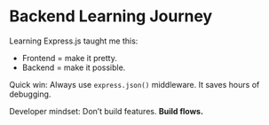 # Backend Learning Journey

Learning Express.js taught me this:

- Frontend = make it pretty.
- Backend = make it possible.

Quick win:
Always use `express.json()` middleware. It saves hours of debugging.

Developer mindset: Don’t build features. **Build flows.**
